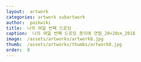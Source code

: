 ```yaml
---
layout:  artwork
categories: artwork subartwork
author:  paikwiki
title:  나의 여덟 번째 드로잉
caption:  나의 여덟 번째 드로잉_종이에 연필_20×20㎝_2018
image:  /assets/artworks/artwork8.jpg
thumb:  /assets/artworks/thumbs/artwork8.jpg
order:  8
---
```

